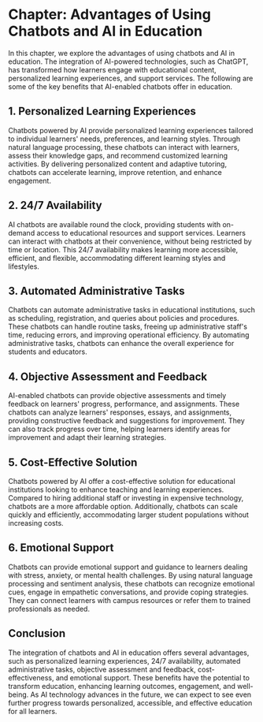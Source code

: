Chapter: Advantages of Using Chatbots and AI in Education
=========================================================

In this chapter, we explore the advantages of using chatbots and AI in education. The integration of AI-powered technologies, such as ChatGPT, has transformed how learners engage with educational content, personalized learning experiences, and support services. The following are some of the key benefits that AI-enabled chatbots offer in education.

**1. Personalized Learning Experiences**
----------------------------------------

Chatbots powered by AI provide personalized learning experiences tailored to individual learners' needs, preferences, and learning styles. Through natural language processing, these chatbots can interact with learners, assess their knowledge gaps, and recommend customized learning activities. By delivering personalized content and adaptive tutoring, chatbots can accelerate learning, improve retention, and enhance engagement.

**2. 24/7 Availability**
------------------------

AI chatbots are available round the clock, providing students with on-demand access to educational resources and support services. Learners can interact with chatbots at their convenience, without being restricted by time or location. This 24/7 availability makes learning more accessible, efficient, and flexible, accommodating different learning styles and lifestyles.

**3. Automated Administrative Tasks**
-------------------------------------

Chatbots can automate administrative tasks in educational institutions, such as scheduling, registration, and queries about policies and procedures. These chatbots can handle routine tasks, freeing up administrative staff's time, reducing errors, and improving operational efficiency. By automating administrative tasks, chatbots can enhance the overall experience for students and educators.

**4. Objective Assessment and Feedback**
----------------------------------------

AI-enabled chatbots can provide objective assessments and timely feedback on learners' progress, performance, and assignments. These chatbots can analyze learners' responses, essays, and assignments, providing constructive feedback and suggestions for improvement. They can also track progress over time, helping learners identify areas for improvement and adapt their learning strategies.

**5. Cost-Effective Solution**
------------------------------

Chatbots powered by AI offer a cost-effective solution for educational institutions looking to enhance teaching and learning experiences. Compared to hiring additional staff or investing in expensive technology, chatbots are a more affordable option. Additionally, chatbots can scale quickly and efficiently, accommodating larger student populations without increasing costs.

**6. Emotional Support**
------------------------

Chatbots can provide emotional support and guidance to learners dealing with stress, anxiety, or mental health challenges. By using natural language processing and sentiment analysis, these chatbots can recognize emotional cues, engage in empathetic conversations, and provide coping strategies. They can connect learners with campus resources or refer them to trained professionals as needed.

**Conclusion**
--------------

The integration of chatbots and AI in education offers several advantages, such as personalized learning experiences, 24/7 availability, automated administrative tasks, objective assessment and feedback, cost-effectiveness, and emotional support. These benefits have the potential to transform education, enhancing learning outcomes, engagement, and well-being. As AI technology advances in the future, we can expect to see even further progress towards personalized, accessible, and effective education for all learners.
